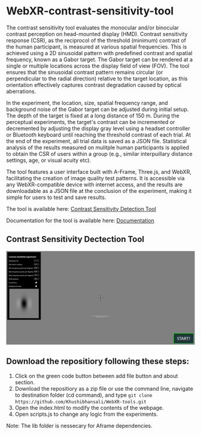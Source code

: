 # WebXR-contrast-sensitivity-tool
The contrast sensitivity tool evaluates the monocular and/or binocular contrast perception on head-mounted display (HMD). Contrast sensitivity response (CSR), as the reciprocol of the threshold (minimum) contrast of the human participant, is measured at various spatial frequencies. This is achieved using a 2D sinusoidal pattern with predefined contrast and spatial frequency, known as a Gabor target. The Gabor target can be rendered at a single or multiple locations across the display field of view (FOV). The tool ensures that the sinusoidal contrast pattern remains circular (or perpendicular to the radial direction) relative to the target location, as this orientation effectively captures contrast degradation caused by optical aberrations.

In the experiment, the location, size, spatial frequency range, and background noise of the Gabor target can be adjusted during initial setup. The depth of the target is fixed at a long distance of 150 m. During the perceptual experiments, the target's contrast can be incremented or decremented by adjusting the display gray level using a headset controller or Bluetooth keyboard until reaching the threshold contrast of each trial. At the end of the experiment, all trial data is saved as a JSON file. Statistical analysis of the results measured on mulitple human participants is applied to obtain the CSR of users within a group (e.g., similar interpuillary distance settings, age, or visual acuity etc).

The tool features a user interface built with A-Frame, Three.js, and WebXR, facilitating the creation of image quality test patterns. It is accessible via any WebXR-compatible device with internet access, and the results are downloadable as a JSON file at the conclusion of the experiment, making it simple for users to test and save results.

The tool is available here: [Contrast Sensitivity Detection Tool](https://khushibhansali.github.io/WebXR-contrast-sensitivity-tool/tool/)

Documentation for the tool is available here: [Documentation](https://khushibhansali.github.io/WebXR-contrast-sensitivity-tool/documentation/)


## Contrast Sensitivity Dectection Tool

![plot](Image/exp1.PNG)

## Download the repositiory following these steps:
1. Click on the green code button between add file button and about section. 
2. Download the repositiory as a zip file or use the command line, navigate to destination folder (cd command), and type ```git clone https://github.com/Khushibhansali/WebXR-tools.git```
3. Open the index.html to modify the contents of the webpage. 
4. Open scripts.js to change any logic from the experiments.

Note: The lib folder is nessecary for Aframe dependencies.
